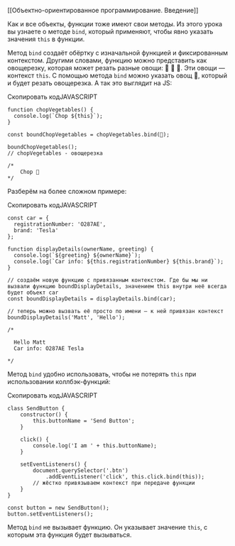 [[Объектно-ориентированное программирование. Введение]]

Как и все объекты, функции тоже имеют свои методы. Из этого урока вы узнаете о методе `bind`, который применяют, чтобы явно указать значения `this` в функции.

Метод `bind` создаёт обёртку с изначальной функцией и фиксированным контекстом. Другими словами, функцию можно представить как овощерезку, которая может резать разные овощи: 🥒 🍆 🥕. Эти овощи — контекст `this`. С помощью метода `bind` можно указать овощ 🥒, который и будет резать овощерезка. А так это выглядит на JS:

Скопировать кодJAVASCRIPT

```
function chopVegetables() {
  console.log(`Chop ${this}`);
}

const boundChopVegetables = chopVegetables.bind(🥒);

boundChopVegetables();
// chopVegetables - овощерезка

/*
    Chop 🥒
*/ 
```

Разберём на более сложном примере:

Скопировать кодJAVASCRIPT

```
const car = {
  registrationNumber: 'O287AE',
  brand: 'Tesla'
};

function displayDetails(ownerName, greeting) {
  console.log(`${greeting} ${ownerName}`);
  console.log(`Car info: ${this.registrationNumber} ${this.brand}`);
}

// создаём новую функцию с привязанным контекстом. Где бы мы ни вызвали функцию boundDisplayDetails, значением this внутри неё всегда будет объект car
const boundDisplayDetails = displayDetails.bind(car);

// теперь можно вызвать её просто по имени — к ней привязан контекст
boundDisplayDetails('Matt', 'Hello');

/*

  Hello Matt
  Car info: O287AE Tesla

*/ 
```

Метод `bind` удобно использовать, чтобы не потерять `this` при использовании коллбэк-функций:

Скопировать кодJAVASCRIPT

```
class SendButton {
    constructor() {
        this.buttonName = 'Send Button';
    }

    click() {
        console.log('I am ' + this.buttonName);
    }

    setEventListeners() {
        document.querySelector('.btn')
            .addEventListener('click', this.click.bind(this)); 
        // жёстко привязываем контекст при передаче функции
    }
}

const button = new SendButton();
button.setEventListeners(); 
```

Метод `bind` не вызывает функцию. Он указывает значение `this`, с которым эта функция будет вызываться.